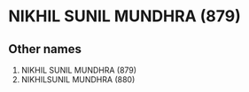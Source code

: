 # NIKHIL SUNIL MUNDHRA (879)

## Other names
1. NIKHIL SUNIL MUNDHRA (879)
1. NIKHILSUNIL MUNDHRA (880)


